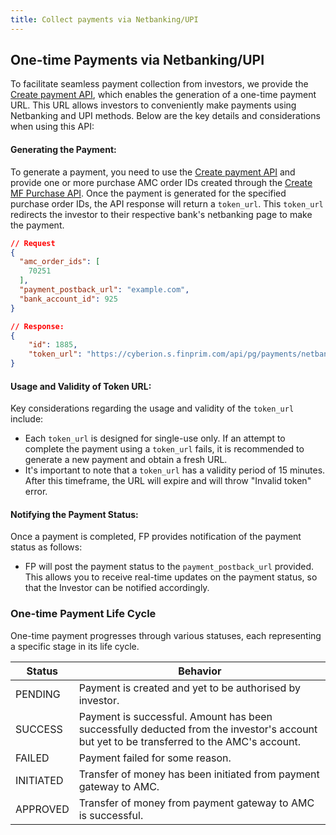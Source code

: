 ```yaml
---
title: Collect payments via Netbanking/UPI
---
```


## One-time Payments via Netbanking/UPI

To facilitate seamless payment collection from investors, we provide the [Create payment API](https://fintechprimitives.com/docs/api/#create-a-payment), which enables the generation of a one-time payment URL. This URL allows investors to conveniently make payments using Netbanking and UPI methods. Below are the key details and considerations when using this API:

#### Generating the Payment:

To generate a payment, you need to use the [Create payment API](https://fintechprimitives.com/docs/api/#create-a-payment) and provide one or more purchase AMC order IDs created through the [Create MF Purchase API](https://fintechprimitives.com/docs/api/#create-a-mf-purchase). Once the payment is generated for the specified purchase order IDs, the API response will return a `token_url`. This `token_url` redirects the investor to their respective bank's netbanking page to make the payment.
```json
// Request
{
  "amc_order_ids": [
    70251
  ],
  "payment_postback_url": "example.com",
  "bank_account_id": 925
}
```

```json
// Response:
{
    "id": 1885,
    "token_url": "https://cyberion.s.finprim.com/api/pg/payments/netbanking/razorpay?txnId=de9152d18d08b44&txnType=1"  
}
```
####  Usage and Validity of Token URL:

Key considerations regarding the usage and validity of the `token_url` include:
  - Each `token_url` is designed for single-use only. If an attempt to complete the payment using a `token_url` fails, it is recommended to generate a new payment and obtain a fresh URL.
  - It's important to note that a `token_url` has a validity period of 15 minutes. After this timeframe, the URL will expire and will throw "Invalid token" error.

####  Notifying the Payment Status:

Once a payment is completed, FP provides notification of the payment status as follows:
- FP will post the payment status to the `payment_postback_url` provided. This allows you to receive real-time updates on the payment status, so that the Investor can be notified accordingly.


### **One-time Payment Life Cycle**

One-time payment progresses through various statuses, each representing a specific stage in its life cycle.

|Status|Behavior|
|---|---|
|PENDING|Payment is created and yet to be authorised by investor.|
|SUCCESS|Payment is successful. Amount has been successfully deducted from the investor's account but yet to be transferred to the AMC's account.|
|FAILED|Payment failed for some reason.|
|INITIATED|Transfer of money has been initiated from payment gateway to AMC.|
|APPROVED| Transfer of money from payment gateway to AMC is successful.|


